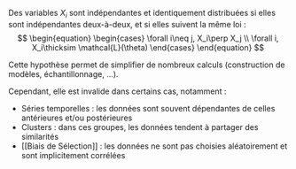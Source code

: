 

Des variables $X_i$ sont indépendantes et identiquement distribuées si elles sont indépendantes deux-à-deux, et si elles suivent la même loi :
$$
\begin{equation}
    \begin{cases}
        \forall i\neq j, X_i\perp X_j \\
        \forall i, X_i\thicksim \mathcal{L}(\theta)
    \end{cases}
\end{equation}
$$


Cette hypothèse permet de simplifier de nombreux calculs (construction de modèles, échantillonnage, ...).

Cependant, elle est invalide dans certains cas, notamment :
- Séries temporelles : les données sont souvent dépendantes de celles antérieures et/ou postérieures
- Clusters : dans ces groupes, les données tendent à partager des similarités
- [[Biais de Sélection]] : les données ne sont pas choisies aléatoirement et sont implicitement corrélées
